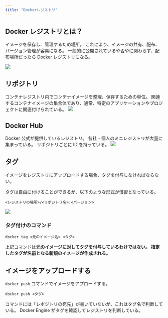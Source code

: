 ```yaml
---
title: "Dockerレジストリ"
---
```


## Docker レジストリとは？

イメージを保存し、管理するため場所。
これにより、イメージの共有、配布、バージョン管理が容易になる。
一般的に公開されているや否やに関わらず、配布場所だったら Docker レジストリになる。

![](https://storage.googleapis.com/zenn-user-upload/6e4bf4bccf62-20240616.png)

## リポジトリ

コンテナレジストリ内でコンテナイメージを整理、保存するための単位。
関連するコンテナイメージの集合体であり、通常、特定のアプリケーションやプロジェクトに関連付けられている。
![](https://storage.googleapis.com/zenn-user-upload/0756cffdafd7-20240616.png)

## Docker Hub

Docker 公式が提供しているレジストリ。
各社・個人のミニレジストリが大量に集まっている。
リポジトリごとに ID を持っている。
![](https://storage.googleapis.com/zenn-user-upload/838cefb6f3b9-20240616.png)

## タグ

イメージをレジストリにアップロードする場合、タグを付与しなければならない。

タグは自由に付けることができるが、以下のような形式が慣習となっている。

```
<レジストリの場所>/<リポジトリ名>:<バージョン>
```

![](https://storage.googleapis.com/zenn-user-upload/918da040e3bf-20240616.png)

### タグ付けのコマンド

```shell
docker tag <元のイメージ名> <タグ>
```

上記コマンドは**元のイメージに対してタグを付与しているわけではない。**
**指定したタグが名前となる新規のイメージが作成される。**

## イメージをアップロードする

`docker push` コマンドでイメージをアプロードする。

```shell
docker push <タグ>
```

コマンドには「レポジトリの宛先」が書いていないが、これはタグ名で判断している。
Docker Engine がタグを確認してレジストリを判断している。
